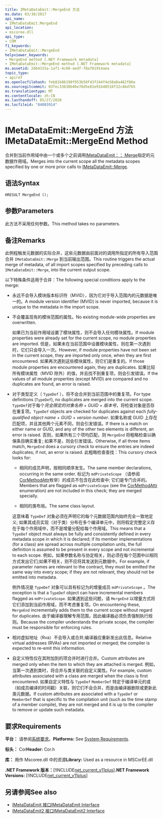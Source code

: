```yaml
---
title: IMetaDataEmit::MergeEnd 方法
ms.date: 03/30/2017
api_name:
- IMetaDataEmit.MergeEnd
api_location:
- mscoree.dll
api_type:
- COM
f1_keywords:
- IMetaDataEmit::MergeEnd
helpviewer_keywords:
- MergeEnd method [.NET Framework metadata]
- IMetaDataEmit::MergeEnd method [.NET Framework metadata]
ms.assetid: 2d64315a-1af1-4c60-aedf-f8a781914aea
topic_type:
- apiref
ms.openlocfilehash: feb81b86190f953b50f43f244f4e58a0a482f86e
ms.sourcegitcommit: 03fec33630b46e78d5e81e91b40518f32c4bd7b5
ms.translationtype: MT
ms.contentlocale: zh-CN
ms.lasthandoff: 05/27/2020
ms.locfileid: "84003914"
---
```

# <a name="imetadataemitmergeend-method"></a><span data-ttu-id="0bfd9-102">IMetaDataEmit::MergeEnd 方法</span><span class="sxs-lookup"><span data-stu-id="0bfd9-102">IMetaDataEmit::MergeEnd Method</span></span>

<span data-ttu-id="0bfd9-103">合并到当前作用域中由一个或多个之前调用[IMetaDataEmit：： Merge](imetadataemit-merge-method.md)指定的元数据作用域。</span><span class="sxs-lookup"><span data-stu-id="0bfd9-103">Merges into the current scope all the metadata scopes specified by one or more prior calls to [IMetaDataEmit::Merge](imetadataemit-merge-method.md).</span></span>

## <a name="syntax"></a><span data-ttu-id="0bfd9-104">语法</span><span class="sxs-lookup"><span data-stu-id="0bfd9-104">Syntax</span></span>

```cppcpp
HRESULT MergeEnd ();
```

## <a name="parameters"></a><span data-ttu-id="0bfd9-105">参数</span><span class="sxs-lookup"><span data-stu-id="0bfd9-105">Parameters</span></span>

<span data-ttu-id="0bfd9-106">此方法不采用任何参数。</span><span class="sxs-lookup"><span data-stu-id="0bfd9-106">This method takes no parameters.</span></span>

## <a name="remarks"></a><span data-ttu-id="0bfd9-107">备注</span><span class="sxs-lookup"><span data-stu-id="0bfd9-107">Remarks</span></span>

<span data-ttu-id="0bfd9-108">此例程触发元数据的实际合并，这些元数据由前面对的调用所指定的所有导入范围合并 `IMetaDataEmit::Merge` 到当前输出范围。</span><span class="sxs-lookup"><span data-stu-id="0bfd9-108">This routine triggers the actual merge of metadata, of all import scopes specified by preceding calls to `IMetaDataEmit::Merge`, into the current output scope.</span></span>

<span data-ttu-id="0bfd9-109">以下特殊条件适用于合并：</span><span class="sxs-lookup"><span data-stu-id="0bfd9-109">The following special conditions apply to the merge:</span></span>

- <span data-ttu-id="0bfd9-110">永远不会导入模块版本标识符（MVID），因为它对于导入范围内的元数据是唯一的。</span><span class="sxs-lookup"><span data-stu-id="0bfd9-110">A module version identifier (MVID) is never imported, because it is unique to the metadata in the import scope.</span></span>

- <span data-ttu-id="0bfd9-111">不会覆盖现有的模块范围的属性。</span><span class="sxs-lookup"><span data-stu-id="0bfd9-111">No existing module-wide properties are overwritten.</span></span>

  <span data-ttu-id="0bfd9-112">如果已为当前作用域设置了模块属性，则不会导入任何模块属性。</span><span class="sxs-lookup"><span data-stu-id="0bfd9-112">If module properties were already set for the current scope, no module properties are imported.</span></span> <span data-ttu-id="0bfd9-113">但是，如果未在当前范围中设置模块属性，则在第一次遇到时，它们只会导入一次。</span><span class="sxs-lookup"><span data-stu-id="0bfd9-113">However, if module properties have not been set in the current scope, they are imported only once, when they are first encountered.</span></span> <span data-ttu-id="0bfd9-114">如果再次遇到这些模块属性，则它们是重复的。</span><span class="sxs-lookup"><span data-stu-id="0bfd9-114">If those module properties are encountered again, they are duplicates.</span></span> <span data-ttu-id="0bfd9-115">如果比较所有模块属性（MVID 除外）的值，并且找不到重复项，则会引发错误。</span><span class="sxs-lookup"><span data-stu-id="0bfd9-115">If the values of all module properties (except MVID) are compared and no duplicates are found, an error is raised.</span></span>

- <span data-ttu-id="0bfd9-116">对于类型定义（ `TypeDef` ），将不会合并到当前范围中的重复项。</span><span class="sxs-lookup"><span data-stu-id="0bfd9-116">For type definitions (`TypeDef`), no duplicates are merged into the current scope.</span></span> <span data-ttu-id="0bfd9-117">`TypeDef`对于每个*完全限定的对象名称*  +  *GUID*  +  *版本号*，将检查对象是否存在重复项。</span><span class="sxs-lookup"><span data-stu-id="0bfd9-117">`TypeDef` objects are checked for duplicates against each *fully-qualified object name* + *GUID* + *version number*.</span></span> <span data-ttu-id="0bfd9-118">如果名称或 GUID 上存在匹配项，并且其他两个元素不同，则会引发错误。</span><span class="sxs-lookup"><span data-stu-id="0bfd9-118">If there is a match on either name or GUID, and any of the other two elements is different, an error is raised.</span></span> <span data-ttu-id="0bfd9-119">否则，如果所有三个项均匹配，则 `MergeEnd` 将粗略检查以确保条目确实重复; 如果不是，则会引发错误。</span><span class="sxs-lookup"><span data-stu-id="0bfd9-119">Otherwise, if all three items match, `MergeEnd` does a cursory check to ensure the entries are indeed duplicates; if not, an error is raised.</span></span> <span data-ttu-id="0bfd9-120">此粗略检查查找：</span><span class="sxs-lookup"><span data-stu-id="0bfd9-120">This cursory check looks for:</span></span>

  - <span data-ttu-id="0bfd9-121">相同的成员声明，按相同顺序发生。</span><span class="sxs-lookup"><span data-stu-id="0bfd9-121">The same member declarations, occurring in the same order.</span></span> <span data-ttu-id="0bfd9-122">标记为 `mdPrivateScope` （请参阅[CorMethodAttr](cormethodattr-enumeration.md)枚举）的成员不包含在此检查中; 它们是专门合并的。</span><span class="sxs-lookup"><span data-stu-id="0bfd9-122">Members that are flagged as `mdPrivateScope` (see the [CorMethodAttr](cormethodattr-enumeration.md) enumeration) are not included in this check; they are merged specially.</span></span>

  - <span data-ttu-id="0bfd9-123">相同的类布局。</span><span class="sxs-lookup"><span data-stu-id="0bfd9-123">The same class layout.</span></span>

  <span data-ttu-id="0bfd9-124">这意味着 `TypeDef` 对象必须在声明它的每个元数据范围内始终完全一致地定义; 如果其成员实现（对于类）分布在多个编译单元中，则将假定完整定义存在于每个作用域中，而不是增量分配给每个作用域。</span><span class="sxs-lookup"><span data-stu-id="0bfd9-124">This means that a `TypeDef` object must always be fully and consistently defined in every metadata scope in which it is declared; if its member implementations (for a class) are spread across multiple compilation units, the full definition is assumed to be present in every scope and not incremental to each scope.</span></span> <span data-ttu-id="0bfd9-125">例如，如果参数名称与协定相关，则必须在每个范围中以相同方式发出它们;如果不相关，则不应将其发送到元数据中。</span><span class="sxs-lookup"><span data-stu-id="0bfd9-125">For example, if parameter names are relevant to the contract, they must be emitted the same way into every scope; if they are not relevant, they should not be emitted into metadata.</span></span>

  <span data-ttu-id="0bfd9-126">例外情况是 `TypeDef` 对象可以具有标记为的增量成员 `mdPrivateScope` 。</span><span class="sxs-lookup"><span data-stu-id="0bfd9-126">The exception is that a `TypeDef` object can have incremental members flagged as `mdPrivateScope`.</span></span> <span data-ttu-id="0bfd9-127">如果遇到这些问题，请 `MergeEnd` 以增量方式将它们添加到当前作用域，而不考虑重复项。</span><span class="sxs-lookup"><span data-stu-id="0bfd9-127">On encountering these, `MergeEnd` incrementally adds them to the current scope without regard for duplicates.</span></span> <span data-ttu-id="0bfd9-128">由于编译器理解专用范围，因此编译器必须负责强制执行规则。</span><span class="sxs-lookup"><span data-stu-id="0bfd9-128">Because the compiler understands the private scope, the compiler must be responsible for enforcing rules.</span></span>

- <span data-ttu-id="0bfd9-129">相对虚拟地址（Rva）不会导入或合并;编译器应重新发出此信息。</span><span class="sxs-lookup"><span data-stu-id="0bfd9-129">Relative virtual addresses (RVAs) are not imported or merged; the compiler is expected to re-emit this information.</span></span>

- <span data-ttu-id="0bfd9-130">自定义特性仅在其附加到的项合并时进行合并。</span><span class="sxs-lookup"><span data-stu-id="0bfd9-130">Custom attributes are merged only when the item to which they are attached is merged.</span></span> <span data-ttu-id="0bfd9-131">例如，当第一次遇到类时，将合并与类关联的自定义属性。</span><span class="sxs-lookup"><span data-stu-id="0bfd9-131">For example, custom attributes associated with a class are merged when the class is first encountered.</span></span> <span data-ttu-id="0bfd9-132">如果自定义特性与 `TypeDef` `MemberDef` 特定于编译单元的或（如成员编译的时间戳）关联，则它们不会合并，而是由编译器删除或更新此类元数据。</span><span class="sxs-lookup"><span data-stu-id="0bfd9-132">If custom attributes are associated with a `TypeDef` or `MemberDef` that is specific to the compilation unit (such as the time stamp of a member compile), they are not merged and it is up to the compiler to remove or update such metadata.</span></span>

## <a name="requirements"></a><span data-ttu-id="0bfd9-133">要求</span><span class="sxs-lookup"><span data-stu-id="0bfd9-133">Requirements</span></span>

<span data-ttu-id="0bfd9-134">**平台：** 请参阅[系统要求](../../get-started/system-requirements.md)。</span><span class="sxs-lookup"><span data-stu-id="0bfd9-134">**Platforms:** See [System Requirements](../../get-started/system-requirements.md).</span></span>

<span data-ttu-id="0bfd9-135">**标头：** Cor</span><span class="sxs-lookup"><span data-stu-id="0bfd9-135">**Header:** Cor.h</span></span>

<span data-ttu-id="0bfd9-136">**库：** 用作 Mscoree.dll 中的资源</span><span class="sxs-lookup"><span data-stu-id="0bfd9-136">**Library:** Used as a resource in MSCorEE.dll</span></span>

<span data-ttu-id="0bfd9-137">**.NET Framework 版本：**[!INCLUDE[net_current_v11plus](../../../../includes/net-current-v11plus-md.md)]</span><span class="sxs-lookup"><span data-stu-id="0bfd9-137">**.NET Framework Versions:** [!INCLUDE[net_current_v11plus](../../../../includes/net-current-v11plus-md.md)]</span></span>

## <a name="see-also"></a><span data-ttu-id="0bfd9-138">另请参阅</span><span class="sxs-lookup"><span data-stu-id="0bfd9-138">See also</span></span>

- [<span data-ttu-id="0bfd9-139">IMetaDataEmit 接口</span><span class="sxs-lookup"><span data-stu-id="0bfd9-139">IMetaDataEmit Interface</span></span>](imetadataemit-interface.md)
- [<span data-ttu-id="0bfd9-140">IMetaDataEmit2 接口</span><span class="sxs-lookup"><span data-stu-id="0bfd9-140">IMetaDataEmit2 Interface</span></span>](imetadataemit2-interface.md)
